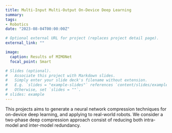 ```yaml
---
title: Multi-Input Multi-Output On-Device Deep Learning
summary: 
tags:
- Robotics
date: "2023-08-04T00:00:00Z"

# Optional external URL for project (replaces project detail page).
external_link: ""

image:
  caption: Results of MIMONet
  focal_point: Smart

# Slides (optional).
#   Associate this project with Markdown slides.
#   Simply enter your slide deck's filename without extension.
#   E.g. `slides = "example-slides"` references `content/slides/example-slides.md`.
#   Otherwise, set `slides = ""`.
# slides: example
---
```


This projects aims to generate a neural network compression techniques for on-device deep learning, and applying to real-world robots. We consider a two-phase deep compression approach consist of reducing both intra-model and inter-model redundancy. 
